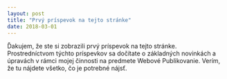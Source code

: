 ```yaml
---
layout: post
title: "Prvý príspevok na tejto stránke"
date: 2018-03-01
---
```


Ďakujem, že ste si zobrazili prvý príspevok na tejto stránke. Prostredníctvom týchto príspevkov sa dočítate o základných novinkách a úpravách v rámci mojej činnosti na predmete 
Webové Publikovanie. Verím, že tu nájdete všetko, čo je potrebné nájsť.
